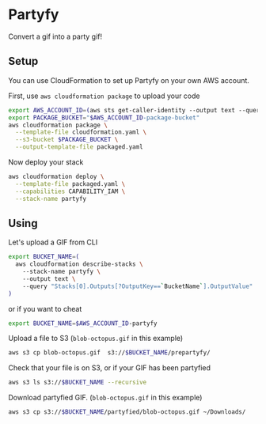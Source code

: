 # Partyfy

Convert a gif into a party gif!


## Setup

You can use CloudFormation to set up Partyfy on your own AWS account.

First, use `aws cloudformation package` to upload your code
```sh
export AWS_ACCOUNT_ID=(aws sts get-caller-identity --output text --query 'Account')
export PACKAGE_BUCKET="$AWS_ACCOUNT_ID-package-bucket"
aws cloudformation package \
  --template-file cloudformation.yaml \
  --s3-bucket $PACKAGE_BUCKET \
  --output-template-file packaged.yaml
```

Now deploy your stack
```sh
aws cloudformation deploy \
  --template-file packaged.yaml \
  --capabilities CAPABILITY_IAM \
  --stack-name partyfy
```

## Using

Let's upload a GIF from CLI

```sh
export BUCKET_NAME=(
  aws cloudformation describe-stacks \
    --stack-name partyfy \
    --output text \
    --query "Stacks[0].Outputs[?OutputKey==`BucketName`].OutputValue"
)
```
or if you want to cheat
```sh
export BUCKET_NAME=$AWS_ACCOUNT_ID-partyfy
```
Upload a file to S3 (`blob-octopus.gif` in this example)
```sh
aws s3 cp blob-octopus.gif  s3://$BUCKET_NAME/prepartyfy/
```
Check that your file is on S3, or if your GIF has been partyfied
```sh
aws s3 ls s3://$BUCKET_NAME --recursive
```
Download partyfied GIF. (`blob-octopus.gif` in this example)
```sh
aws s3 cp s3://$BUCKET_NAME/partyfied/blob-octopus.gif ~/Downloads/
```
